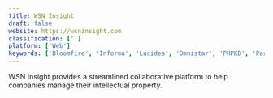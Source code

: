 ```yaml
---
title: WSN Insight
draft: false 
website: https://wsninsight.com
classification: ['']
platform: ['Web']
keywords: ['Bloomfire', 'Informa', 'Lucidea', 'Omnistar', 'PHPKB', 'Parature', 'Tettra', 'Transversal', 'teampage']
---
```

WSN Insight provides a streamlined collaborative platform to help companies manage their intellectual property.